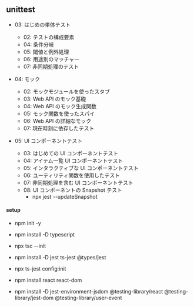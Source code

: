 ## unittest

- 03: はじめの単体テスト

  - 02: テストの構成要素
  - 04: 条件分岐
  - 05: 閾値と例外処理
  - 06: 用途別のマッチャー
  - 07: 非同期処理のテスト

- 04: モック

  - 02: モックモジュールを使ったスタブ
  - 03: Web API のモック基礎
  - 04: Web API のモック生成関数
  - 05: モック関数を使ったスパイ
  - 06: Web API の詳細なモック
  - 07: 現在時刻に依存したテスト

- 05: UI コンポーネントテスト

  - 03: はじめての UI コンポーネントテスト
  - 04: アイテム一覧 UI コンポーネントテスト
  - 05: インタラクティブな UI コンポーネントテスト
  - 06: ユーティリティ関数を使用したテスト
  - 07: 非同期処理を含む UI コンポーネントテスト
  - 08: UI コンポーネントの Snapshot テスト
    - npx jest --updateSnapshot

#### setup

- npm init -y
- npm install -D typescript
- npx tsc --init
- npm install -D jest ts-jest @types/jest
- npx ts-jest config:init

- npm install react react-dom
- npm install -D jest-environment-jsdom @testing-library/react @testing-library/jest-dom @testing-library/user-event
